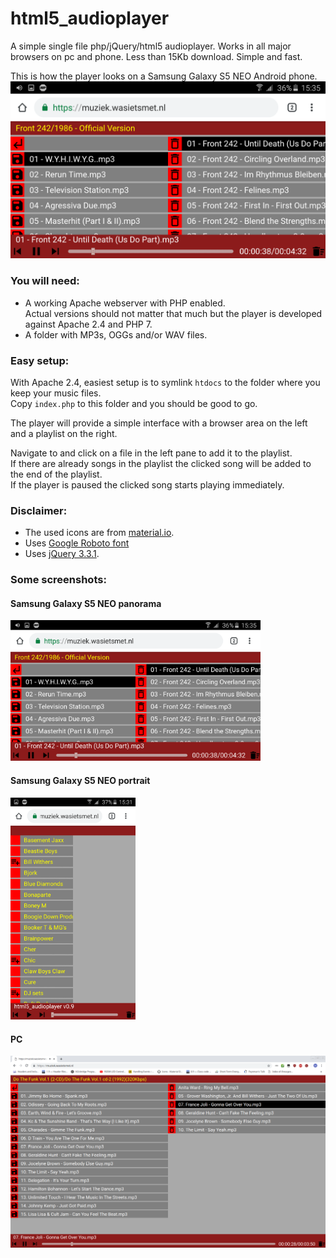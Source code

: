 # html5_audioplayer
A simple single file php/jQuery/html5 audioplayer. Works in all major browsers on pc and phone. Less than 15Kb download. Simple and fast.

This is how the player looks on a Samsung Galaxy S5 NEO Android phone.
<img src="screenshots/phone_panorama.png" width="600">

### You will need:
- A working Apache webserver with PHP enabled.<br>
Actual versions should not matter that much but the player is developed against Apache 2.4 and PHP 7.
- A folder with MP3s, OGGs and/or WAV files.

### Easy setup:
With Apache 2.4, easiest setup is to symlink `htdocs` to the folder where you keep your music files.
<br>Copy `index.php` to this folder and you should be good to go.

The player will provide a simple interface with a browser area on the left and a playlist on the right.

Navigate to and click on a file in the left pane to add it to the playlist.
<br>If there are already songs in the playlist the clicked song will be added to the end of the playlist.
<br>If the player is paused the clicked song starts playing immediately.


### Disclaimer:
- The used icons are from [material.io](https://material.io/tools/icons/?style=baseline).
- Uses [Google Roboto font](https://fonts.google.com/specimen/Roboto)
- Uses [jQuery 3.3.1](https://code.jquery.com/jquery-3.3.1.js).

### Some screenshots:
#### Samsung Galaxy S5 NEO panorama
<img src="screenshots/phone_panorama.png" width="400">

#### Samsung Galaxy S5 NEO portrait
<img src="screenshots/phone_portrait.png" width="200">

#### PC
<img src="screenshots/pc.png" width="700">
